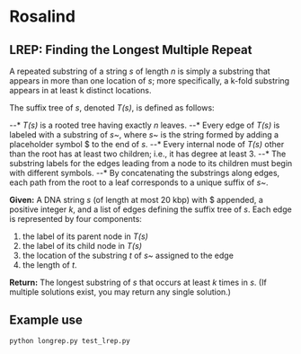 # Rosalind
## LREP: Finding the Longest Multiple Repeat

A repeated substring of a string *s* of length *n* is simply a substring that appears in more than one location of *s*; more specifically, a k-fold substring appears in at least k distinct locations.

The suffix tree of *s*, denoted *T(s)*, is defined as follows:

--* *T(s)* is a rooted tree having exactly *n* leaves.
--* Every edge of *T(s)* is labeled with a substring of *s~*, where *s~* is the string formed by adding a placeholder symbol $ to the end of *s*.
--* Every internal node of *T(s)* other than the root has at least two children; i.e., it has degree at least 3.
--* The substring labels for the edges leading from a node to its children must begin with different symbols.
--* By concatenating the substrings along edges, each path from the root to a leaf corresponds to a unique suffix of *s~*.

**Given:** A DNA string *s* (of length at most 20 kbp) with $ appended, a positive integer *k*, and a list of edges defining the suffix tree of *s*. Each edge is represented by four components:

1. the label of its parent node in *T(s)*
2. the label of its child node in *T(s)*
3. the location of the substring *t* of *s~* assigned to the edge
4. the length of *t*.

**Return:** The longest substring of *s* that occurs at least *k* times in *s*. (If multiple solutions exist, you may return any single solution.)

## Example use
```python longrep.py test_lrep.py```
